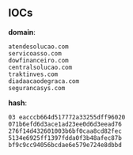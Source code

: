 
## IOCs

__domain__:

```text
atendesolucao.com
servicoasso.com
dowfinanceiro.com
centralsolucao.com
traktinves.com
diadaacaodegraca.com
segurancasys.com
```
__hash__:

```text
03 eacccb664d517772a33255dff96020
071b6efd6d3ace1ad23ee0d6d3eead76
276f14d432601003b6bf0caa8cd82fec
5134e6925ff1397fdda0f3b48afec87b
bf9c9cc94056bcdae6e579e724e8dbbd
```